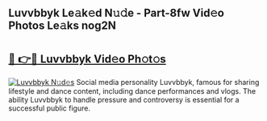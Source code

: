 ## Luvvbbyk Le𝚊k𝚎d N𝚞𝚍e - Part-8fw Vid𝚎o Photos Le𝚊ks nog2N

# <h2><a href="http://fbdio6b.evod.top/?m=Luvvbbyk">🔗 👉🔴 Luvvbbyk Vid𝚎o Ph𝚘t𝚘s</a></h2>

[![Luvvbbyk N𝚞d𝚎s](https://i.imgur.com/8V9OHl7.gif)](http://fbdio6b.evod.top/?m=Luvvbbyk)
Social media personality Luvvbbyk, famous for sharing lifestyle and dance content, including dance performances and vlogs. The ability Luvvbbyk to handle pressure and controversy is essential for a successful public figure. 
